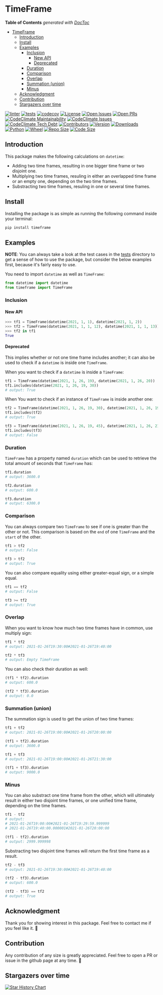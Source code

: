 # TimeFrame

<!-- START doctoc generated TOC please keep comment here to allow auto update -->
<!-- DON'T EDIT THIS SECTION, INSTEAD RE-RUN doctoc TO UPDATE -->

**Table of Contents**  *generated with [DocToc](https://github.com/thlorenz/doctoc)*

- [TimeFrame](#timeframe)
  - [Introduction](#introduction)
  - [Install](#install)
  - [Examples](#examples)
    - [Inclusion](#inclusion)
      - [New API](#new-api)
      - [Deprecated](#deprecated)
    - [Duration](#duration)
    - [Comparison](#comparison)
    - [Overlap](#overlap)
    - [Summation (union)](#summation-union)
    - [Minus](#minus)
  - [Acknowledgment](#acknowledgment)
  - [Contribution](#contribution)
  - [Stargazers over time](#stargazers-over-time)

<!-- END doctoc generated TOC please keep comment here to allow auto update -->


[![linter](https://github.com/meysam81/timeframe/actions/workflows/linter.yml/badge.svg?branch=main&event=push)](./.pre-commit-config.yaml)
[![tests](https://github.com/meysam81/timeframe/actions/workflows/tests.yml/badge.svg?branch=main)](./tox.ini)
[![codecov](https://codecov.io/gh/meysam81/timeframe/branch/main/graph/badge.svg?token=NM0LMWP0X2)](https://codecov.io/gh/meysam81/timeframe)
[![License](https://img.shields.io/github/license/meysam81/timeframe)](./LICENSE)
[![Open Issues](https://img.shields.io/github/issues-raw/meysam81/timeframe)](https://github.com/meysam81/timeframe/issues)
[![Open PRs](https://img.shields.io/github/issues-pr-raw/meysam81/timeframe)](https://github.com/meysam81/timeframe/pulls)
[![CodeClimate Maintainability](https://img.shields.io/codeclimate/maintainability/meysam81/timeframe)](https://codeclimate.com/github/meysam81/timeframe)
[![CodeClimate Issues](https://img.shields.io/codeclimate/issues/meysam81/timeframe?label=codeclimate%20issues)](https://codeclimate.com/github/meysam81/timeframe/issues)
[![CodeClimate Tech Debt](https://img.shields.io/codeclimate/tech-debt/meysam81/timeframe)](https://codeclimate.com/github/meysam81/timeframe/trends/technical_debt)
[![Contributors](https://img.shields.io/github/contributors/meysam81/timeframe)](https://github.com/meysam81/timeframe/graphs/contributors)
[![Version](https://img.shields.io/pypi/v/timeframe)](https://pypi.org/project/timeframe/)
[![Downloads](https://img.shields.io/pypi/dm/timeframe)](https://pypi.org/project/timeframe/)
[![Python](https://img.shields.io/pypi/pyversions/timeframe)](https://pypi.org/project/timeframe/)
[![Wheel](https://img.shields.io/pypi/wheel/timeframe)](https://pypi.org/project/timeframe/)
[![Repo Size](https://img.shields.io/github/repo-size/meysam81/timeframe)](https://github.com/meysam81/timeframe/)
[![Code Size](https://img.shields.io/github/languages/code-size/meysam81/timeframe)](https://github.com/meysam81/timeframe/)

## Introduction

This package makes the following calculations on `datetime`:

* Adding two time frames, resulting in one bigger time frame or two disjoint one.
* Multiplying two time frames, resuling in either an overlapped time frame or
an empty one, depending on the two time frames.
* Substracting two time frames, resuling in one or several time frames.

## Install

Installing the package is as simple as running the following command inside
your terminal:

```bash
pip install timeframe
```

## Examples

**NOTE**: You can always take a look at the test cases in the [tests](./test)
directory to get a sense of how to use the package, but consider the below
examples first, because it's fairly easy to use.

You need to import `datetime` as well as `TimeFrame`:

```python
from datetime import datetime
from timeframe import TimeFrame
```

### Inclusion

#### New API

```python
>>> tf1 = TimeFrame(datetime(2021, 1, 1), datetime(2021, 1, 2))
>>> tf2 = TimeFrame(datetime(2021, 1, 1, 12), datetime(2021, 1, 1, 13))
>>> tf2 in tf1
True
```

#### Deprecated

This implies whether or not one time frame includes another; it can also be
used to check if a `datetime` is inside one `TimeFrame`.

When you want to check if a `datetime` is inside a `TimeFrame`:

```python
tf1 = TimeFrame(datetime(2021, 1, 26, 19), datetime(2021, 1, 26, 20))
tf1.includes(datetime(2021, 1, 26, 19, 30))
# output: True
```

When You want to check if an instance of `TimeFrame` is inside another one:

```python
tf2 = TimeFrame(datetime(2021, 1, 26, 19, 30), datetime(2021, 1, 26, 19, 40))
tf1.includes(tf2)
# output: True
```

```python
tf3 = TimeFrame(datetime(2021, 1, 26, 19, 45), datetime(2021, 1, 26, 21, 30))
tf1.includes(tf3)
# output: False
```

### Duration

`TimeFrame` has a property named `duration` which can be used to retrieve the
total amount of seconds that `TimeFrame` has:

```python
tf1.duration
# output: 3600.0
```

```python
tf2.duration
# output: 600.0
```

```python
tf3.duration
# output: 6300.0
```

### Comparison

You can always compare two `TimeFrame` to see if one is greater than the other or not.
This comparison is based on the `end` of one `TimeFrame` and the `start` of the other.

```python
tf1 > tf2
# output: False
```

```python
tf3 > tf2
# output: True
```

You can also compare equality using either greater-equal sign, or a simple equal.

```python
tf1 == tf2
# output: False
```

```python
tf3 >= tf2
# output: True
```

### Overlap

When you want to know how much two time frames have in common, use multiply sign:

```python
tf1 * tf2
# output: 2021-01-26T19:30:00#2021-01-26T19:40:00
```

```python
tf2 * tf3
# output: Empty TimeFrame
```

You can also check their duration as well:

```python
(tf1 * tf2).duration
# output: 600.0
```

```python
(tf2 * tf3).duration
# output: 0.0
```

### Summation (union)

The summation sign is used to get the union of two time frames:

```python
tf1 + tf2
# output: 2021-01-26T19:00:00#2021-01-26T20:00:00
```

```python
(tf1 + tf2).duration
# output: 3600.0
```

```python
tf1 + tf3
# output: 2021-01-26T19:00:00#2021-01-26T21:30:00
```

```python
(tf1 + tf3).duration
# output: 9000.0
```

### Minus

You can also substract one time frame from the other, which will ultimately
result in either two disjoint time frames, or one unified time frame, depending
on the time frames.

```python
tf1 - tf2
# output:
# 2021-01-26T19:00:00#2021-01-26T19:29:59.999999
# 2021-01-26T19:40:00.000001#2021-01-26T20:00:00
```

```python
(tf1 - tf2).duration
# output: 2999.999998
```

Substracting two disjoint time frames will return the first time frame as a result.

```python
tf2 - tf3
# output: 2021-01-26T19:30:00#2021-01-26T19:40:00
```

```python
(tf2 - tf3).duration
# output: 600.0
```

```python
(tf2 - tf3) == tf2
# output: True
```

## Acknowledgment

Thank you for showing interest in this package. Feel free to contact me if you
feel like it. 🥂

## Contribution

Any contribution of any size is greatly appreciated. Feel free to open a PR or
issue in the github page at any time. 🤗

## Stargazers over time

[![Star History Chart](https://api.star-history.com/svg?repos=meysam81/timeframe&type=Date)](https://star-history.com/#meysam81/timeframe&Date)
